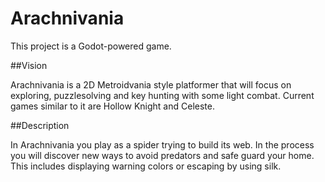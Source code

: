 # Arachnivania

This project is a Godot-powered game.

##Vision

Arachnivania is a 2D Metroidvania style platformer that will focus on exploring, puzzlesolving and key hunting with some light combat. Current games similar to it are Hollow Knight and Celeste.

##Description

In Arachnivania you play as a spider trying to build its web. In the process you will discover new ways to avoid predators and safe guard your home. This includes displaying warning colors or escaping by using silk.
